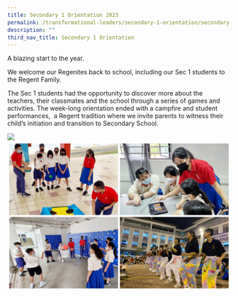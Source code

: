 ```yaml
---
title: Secondary 1 Orientation 2023
permalink: /transformational-leaders/secondary-1-orientation/secondary-1-orientation-2023/
description: ""
third_nav_title: Secondary 1 Orientation
---
```

A blazing start to the year.

We welcome our Regenites back to school, including our Sec 1 students to the Regent Family.

The Sec 1 students had the opportunity to discover more about the teachers, their classmates and the school through a series of games and activities. The week-long orientation ended with a campfire and student performances,  a Regent tradition where we invite parents to witness their child’s initiation and transition to Secondary School.

![](/images/Sec%201%20Orientation/S1Orient2023-1A.jpg)
![](/images/Sec%201%20Orientation/S1Orient2023-2A.jpg)
